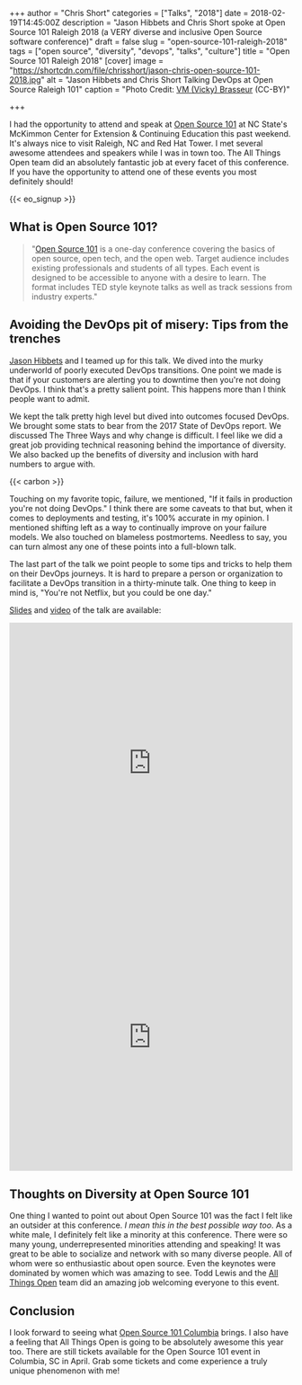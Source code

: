 +++
author = "Chris Short"
categories = ["Talks", "2018"]
date = 2018-02-19T14:45:00Z
description = "Jason Hibbets and Chris Short spoke at Open Source 101 Raleigh 2018 (a VERY diverse and inclusive Open Source software conference)"
draft = false
slug = "open-source-101-raleigh-2018"
tags = ["open source", "diversity", "devops", "talks", "culture"]
title = "Open Source 101 Raleigh 2018"
[cover]
image = "https://shortcdn.com/file/chrisshort/jason-chris-open-source-101-2018.jpg"
alt = "Jason Hibbets and Chris Short Talking DevOps at Open Source Raleigh 101"
caption = "Photo Credit: [VM (Vicky) Brasseur](https://www.vmbrasseur.com/) (CC-BY)"

+++

I had the opportunity to attend and speak at [Open Source 101](http://opensource101.com/) at NC State's McKimmon Center for Extension & Continuing Education this past weekend. It's always nice to visit Raleigh, NC and Red Hat Tower. I met several awesome attendees and speakers while I was in town too. The All Things Open team did an absolutely fantastic job at every facet of this conference. If you have the opportunity to attend one of these events you most definitely should!

{{< eo_signup >}}

## What is Open Source 101?

> "[Open Source 101](http://opensource101.com/) is a one-day conference covering the basics of open source, open tech, and the open web. Target audience includes existing professionals and students of all types. Each event is designed to be accessible to anyone with a desire to learn. The format includes TED style keynote talks as well as track sessions from industry experts."

## Avoiding the DevOps pit of misery: Tips from the trenches

[Jason Hibbets](https://hibbets.net/blog/) and I teamed up for this talk. We dived into the murky underworld of poorly executed DevOps transitions. One point we made is that if your customers are alerting you to downtime then you're not doing DevOps. I think that's a pretty salient point. This happens more than I think people want to admit.

We kept the talk pretty high level but dived into outcomes focused DevOps. We brought some stats to bear from the 2017 State of DevOps report. We discussed The Three Ways and why change is difficult. I feel like we did a great job providing technical reasoning behind the importance of diversity. We also backed up the benefits of diversity and inclusion with hard numbers to argue with.

{{< carbon >}}

Touching on my favorite topic, failure, we mentioned, "If it fails in production you're not doing DevOps." I think there are some caveats to that but, when it comes to deployments and testing, it's 100% accurate in my opinion. I mentioned shifting left as a way to continually improve on your failure models. We also touched on blameless postmortems. Needless to say, you can turn almost any one of these points into a full-blown talk.

The last part of the talk we point people to some tips and tricks to help them on their DevOps journeys. It is hard to prepare a person or organization to facilitate a DevOps transition in a thirty-minute talk. One thing to keep in mind is, "You're not Netflix, but you could be one day."

[Slides](https://shortcdn.com/file/chrisshort/avoiding-the-DevOps-pit-of-misery_Tips-from-the-trenches.pdf) and [video](https://shortcdn.com/file/chrisshort/jason-hibbets-chris-short-open-source-101-raleigh-2018.mp4) of the talk are available:

<embed src="https://shortcdn.com/file/chrisshort/avoiding-the-DevOps-pit-of-misery_Tips-from-the-trenches.pdf" width="100%" height="500px" alt="pdf" />

<iframe src="https://www.facebook.com/plugins/video.php?href=https%3A%2F%2Fwww.facebook.com%2Fjhibbets%2Fvideos%2F10215153138403454%2F&show_text=0&width=267" width="100%" height="476" style="border:none;overflow:hidden" scrolling="no" frameborder="0" allowTransparency="true" allowFullScreen="true"></iframe>

## Thoughts on Diversity at Open Source 101

One thing I wanted to point out about Open Source 101 was the fact I felt like an outsider at this conference. *I mean this in the best possible way too*. As a white male, I definitely felt like a minority at this conference. There were so many young, underrepresented minorities attending and speaking! It was great to be able to socialize and network with so many diverse people. All of whom were so enthusiastic about open source. Even the keynotes were dominated by women which was amazing to see. Todd Lewis and the [All Things Open](https://allthingsopen.org/) team did an amazing job welcoming everyone to this event.

## Conclusion

I look forward to seeing what [Open Source 101 Columbia](http://opensource101.com) brings. I also have a feeling that All Things Open is going to be absolutely awesome this year too. There are still tickets available for the Open Source 101 event in Columbia, SC in April. Grab some tickets and come experience a truly unique phenomenon with me!
